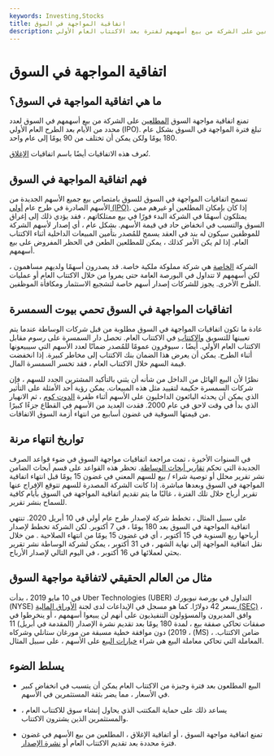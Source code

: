 ```yaml
---
keywords: Investing,Stocks
title: اتفاقية المواجهة في السوق
description: تمنع اتفاقية المواجهة في السوق المطلعين على الشركة من بيع أسهمهم لفترة بعد الاكتتاب العام الأولي (IPO) ، مما يحمي المستثمرين ومتعهد الاكتتاب.
---
```


# اتفاقية المواجهة في السوق
## ما هي اتفاقية المواجهة في السوق؟

تمنع اتفاقية مواجهة السوق [المطلعين](/insider) على الشركة من بيع أسهمهم في السوق لعدد محدد من الأيام بعد الطرح العام الأولي (IPO). تبلغ فترة المواجهة في السوق بشكل عام 180 يومًا ولكن يمكن أن تختلف من 90 يومًا إلى عام واحد.

تُعرف هذه الاتفاقيات أيضًا باسم اتفاقيات [الإغلاق](/lockup).

## فهم اتفاقية المواجهة في السوق

تسمح اتفاقيات المواجهة في السوق للسوق بامتصاص بيع جميع الأسهم الجديدة من الأسهم الصادرة في طرح عام [أولي (IPO)](/ipo). إذا كان بإمكان المطلعين أو غيرهم ممن يمتلكون أسهمًا في الشركة البدء فورًا في بيع ممتلكاتهم ، فقد يؤدي ذلك إلى إغراق السوق والتسبب في انخفاض حاد في قيمة الأسهم. بشكل عام ، أي إصدار لأسهم الشركة للموظفين سيكون له بند في العقد يسمح للمُصدر بتأمين المبيعات الداخلية أثناء الاكتتاب العام. إذا لم يكن الأمر كذلك ، يمكن للمطلعين الطعن في الحظر المفروض على بيع أسهمهم.

الشركة [الخاصة](/privatecompany) هي شركة مملوكة ملكية خاصة. قد يصدرون أسهمًا ولديهم مساهمون ، لكن أسهمهم لا تتداول في البورصة العامة حتى يمروا من خلال الاكتتاب العام أو عمليات الطرح الأخرى. يجوز للشركات إصدار أسهم خاصة لتشجيع الاستثمار ومكافأة الموظفين.

## اتفاقيات المواجهة في السوق تحمي بيوت السمسرة

عادة ما تكون اتفاقيات المواجهة في السوق مطلوبة من قبل شركات الوساطة عندما يتم تعيينها للتسويق [والاكتتاب](/underwriting) في الاكتتاب العام. تحصل دار السمسرة على رسوم مقابل الاكتتاب العام الأولي. أيضًا ، سيوفرون عمومًا للمُصدر ضمانًا لعدد الأسهم التي سيبيعونها أثناء الطرح. يمكن أن يعرض هذا الضمان بنك الاكتتاب إلى مخاطر كبيرة. إذا انخفضت قيمة السهم خلال الاكتتاب العام ، فقد تخسر السمسرة المال.

نظرًا لأن البيع الهائل من الداخل من شأنه أن يثني بالتأكيد المشترين الجدد للسهم ، فإن شركات السمسرة حكيمة لتقييد مثل هذه المبيعات. يمكن رؤية أحد الأمثلة على التأثير الذي يمكن أن يحدثه البائعون الداخليون على الأسهم أثناء طفرة [الدوت كوم](/dotcom-bubble) ، ثم الانهيار الذي بدأ في وقت لاحق في عام 2000. فقدت العديد من الأسهم في القطاع جزءًا كبيرًا من قيمتها السوقية في غضون أسابيع من انتهاء أزمة السوق الاتفاقات.

## تواريخ انتهاء مرنة

في السنوات الأخيرة ، تمت مراجعة اتفاقيات مواجهة السوق في ضوء قواعد الصرف الجديدة التي تحكم [تقارير أبحاث الوساطة](/research-report). تحظر هذه القواعد على قسم أبحاث الضامن نشر تقرير محلل أو توصية شراء / بيع للسهم المعني في غضون 15 يومًا قبل انتهاء اتفاقية المواجهة في السوق وبعدها مباشرة. إذا كانت الشركة المصدرة للسهم تتوقع الإفراج عنها تقرير أرباح خلال تلك الفترة ، غالبًا ما يتم تقديم اتفاقية المواجهة في السوق بأيام كافية للسماح بنشر تقرير.

على سبيل المثال ، تخطط شركة لإصدار طرح عام أولي في 10 أبريل 2020. تنتهي اتفاقية المواجهة في السوق بعد 180 يومًا ، في 7 أكتوبر. لكن الشركة تخطط لإصدار أرباحها ربع السنوية في 15 أكتوبر ، أي في غضون 15 يومًا من انتهاء الصلاحية . من خلال نقل اتفاقية المواجهة إلى نهاية الشهر ، في 31 أكتوبر ، يمكن لشركة الوساطة نشر تقرير بحثي لعملائها في 16 أكتوبر ، في اليوم التالي لإصدار الأرباح.

## مثال من العالم الحقيقي لاتفاقية مواجهة السوق

في 10 مايو 2019 ، بدأت Uber Technologies (UBER) التداول في بورصة نيويورك (NYSE) بسعر 42 دولارًا. كما هو مسجل في الإيداعات لدى لجنة [الأوراق المالية (SEC)](/sec) ، وافق المديرون والمسؤولون التنفيذيون على أنهم لن يبيعوا أسهمهم ، أو ينخرطوا في صفقات تحاكي صفقة بيع ، لمدة 180 يومًا بعد تقديم نشرة الإصدار (المقدمة في أبريل) 11 ، 2019) دون موافقة خطية مسبقة من مورغان ستانلي وشركاه (MS) ، ضامن الاكتتاب. المعاملة التي تحاكي معاملة البيع هي شراء [خيارات البيع](/putoption) على الأسهم ، على سبيل المثال.

## يسلط الضوء

- البيع المطلعون بعد فترة وجيزة من الاكتتاب العام يمكن أن يتسبب في انخفاض كبير في الأسعار ، مما يضر بثقة المستثمرين في الأسهم.

- يساعد ذلك على حماية المكتتب الذي يحاول إنشاء سوق للاكتتاب العام ، والمستثمرين الذين يشترون الاكتتاب.

- تمنع اتفاقية مواجهة السوق ، أو اتفاقية الإغلاق ، المطلعين من بيع الأسهم في غضون فترة محددة بعد تقديم الاكتتاب العام أو [نشرة الإصدار](/prospectus).

